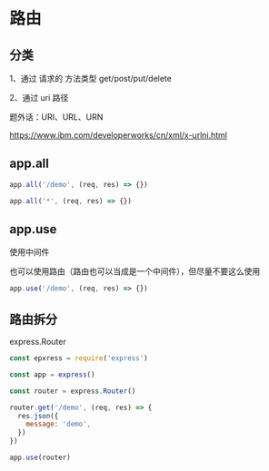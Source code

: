 # 路由

## 分类

1、通过 请求的 方法类型 get/post/put/delete

2、通过 uri 路径

题外话：URI、URL、URN

<https://www.ibm.com/developerworks/cn/xml/x-urlni.html>

## app.all

``` js
app.all('/demo', (req, res) => {})

app.all('*', (req, res) => {})
```

## app.use

使用中间件

也可以使用路由（路由也可以当成是一个中间件），但尽量不要这么使用

``` js
app.use('/demo', (req, res) => {})
```

## 路由拆分

express.Router

``` js
const epxress = require('express')

const app = express()

const router = express.Router()

router.get('/demo', (req, res) => {
  res.json({
    message: 'demo',
  })
})

app.use(router)
```
